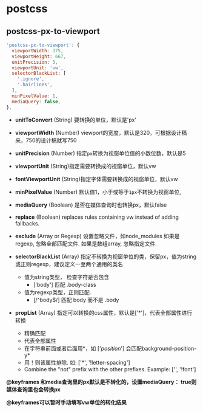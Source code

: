 # postcss



## postcss-px-to-viewport

```js
'postcss-px-to-viewport': {
  viewportWidth: 375,
  viewportHeight: 667,
  unitPrecision: 3,
  viewportUnit: 'vw',
  selectorBlackList: [
    '.ignore',
    '.hairlines',
  ],
  minPixelValue: 1,
  mediaQuery: false,
},
```



- **unitToConvert**  (String) 要转换的单位，默认是'px'

- **viewportWidth** (Number) viewport的宽度，默认是320，可根据设计稿来，750的设计稿就写750

- **unitPrecision**  (Number) 指定`px`转换为视窗单位值的小数位数，默认是5

- **viewportUnit**  (String)指定需要转换成的视窗单位，默认vw

- **fontViewportUnit**  (String)指定字体需要转换成的视窗单位，默认vw

- **minPixelValue** (Number) 默认值1，小于或等于`1px`不转换为视窗单位,

- **mediaQuery**  (Boolean) 是否在媒体查询时也转换px，默认false

- **replace** (Boolean)  replaces rules containing vw instead of adding fallbacks.

- **exclude** (Array or Regexp) 设置忽略文件，如node_modules
  如果是regexp, 忽略全部匹配文件.
  如果是数组array, 忽略指定文件.

- **selectorBlackList**  (Array) 指定不转换为视窗单位的类，保留px，值为string或正则regexp，建议定义一至两个通用的类名

  - 值为string类型， 检查字符是否包含
    - ['body'] 匹配 .body-class
  - 值为regexp类型，正则匹配.
    - [/^body$/] 匹配 body 而不是 .body

- **propList** (Array) 指定可以转换的css属性，默认是['*']，代表全部属性进行转换

  - 精确匹配
  - 代表全部属性
  - 在字符串前面或者后面用*，如 ['*position*'] 会匹配background-position-y*
  - 用！则该属性排除. 如: ['*', '!letter-spacing']
  - Combine the "not" prefix with the other prefixes. Example: ['', '!font']

  

**@keyframes 和media查询里的px默认是不转化的，设置mediaQuery： true则媒体查询里也会转换px**

**@keyframes可以暂时手动填写vw单位的转化结果**




